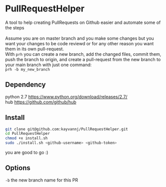 # PullRequestHelper
A tool to help creating PullRequests on Github easier and automate some of the steps
<br><br>
Assume you are on master branch and you make some changes but you want your changes to be code reviewd or for any other reason you want them in its own pull-request.<br>
With ```prh``` you can create a new branch, add the changed files, commit them, push the branch to origin, and create a pull-request from the new branch to your main branch with just one command:<br>
```prh -b my_new_branch```<br>

## Dependency
python 2.7 https://www.python.org/download/releases/2.7/<br>
hub https://github.com/github/hub<br>

## Install
```bash
git clone git@github.com:kayvannj/PullRequestHelper.git
cd PullRequestHelper
chmod +x install.sh
sudo ./install.sh <github-username> <github-token>
```
you are good to go :)

## Options
```-b``` the new branch name for this PR<br>

